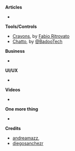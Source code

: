 **Articles** 

* 

**Tools/Controls**

* [Crayons](https://github.com/Sephiroth87/Crayons), by [Fabio Ritrovato](https://twitter.com/Sephiroth87)  
* [Chatto](https://github.com/badoo/Chatto), by [@BadooTech](https://twitter.com/BadooTech)

**Business**

* 

**UI/UX**

* 

**Videos**

*

**One more thing**

* 

**Credits**

* [andreamazz](https://github.com/andreamazz), 
* [diegosanchezr](https://github.com/diegosanchezr)
